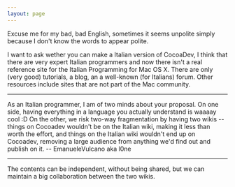 ```yaml
---
layout: page
---
```


Excuse me for my bad, bad English, sometimes it seems unpolite simply because I don't know the words to appear polite.

I want to ask wether you can make a Italian version of CocoaDev, I think that there are very expert Italian programmers and now there isn't a real reference site for the Italian Programming for Mac OS X. There are only (very good) tutorials, a blog, an a well-known (for Italians) forum. Other resources include sites that are not part of the Mac community.

----

As an Italian programmer, I am of two minds about your proposal. On one side, having everything in a language you actually understand is waaaay cool :D On the other, we risk two-way fragmentation by having two wikis -- things on Cocoadev wouldn't be on the Italian wiki, making it less than worth the effort, and things on the Italian wiki wouldn't end up on Cocoadev, removing a large audience from anything we'd find out and publish on it. -- EmanueleVulcano aka l0ne

----

The contents can be independent, without being shared, but we can maintain a big collaboration between the two wikis.
